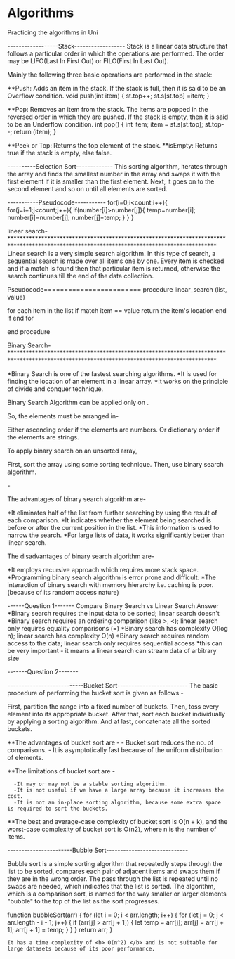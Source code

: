# Algorithms
Practicing the algorithms in Uni

------------------Stack------------------
Stack is a linear data structure that follows a particular order in which the operations are performed. The order may be LIFO(Last In First Out) or FILO(First In Last Out).

Mainly the following three basic operations are performed in the stack:

**Push: Adds an item in the stack. If the stack is full, then it is said to be an Overflow condition.
      void push(int item)
        {
             	st.top++;
             	st.s[st.top] =item;
        }

**Pop: Removes an item from the stack. The items are popped in the reversed order in which they are pushed. If the stack is empty, then it is said to be an Underflow condition.
              int pop()
       {
 	         int item;
	         item = st.s[st.top];
	         st.top--;
         	return (item);
       }

**Peek or Top: Returns the top element of the stack.
**isEmpty: Returns true if the stack is empty, else false.

----------Selection Sort-------------
       This sorting algorithm, iterates through the array and finds the smallest number in the array and swaps it with the first element if it is smaller than the first element. Next, it goes on to the second element and so on until all elements are sorted.         

-----------Pseudocode-----------
     for(i=0;i<count;i++){
      for(j=i+1;j<count;j++){
         if(number[i]>number[j]){
            temp=number[i];
            number[i]=number[j];
            number[j]=temp;
         }
      }
   }


linear search-*******************************************************************************************************************************************
Linear search is a very simple search algorithm. In this type of search, a sequential search is made over all items one by one. Every item is checked and if a match is found then that particular item is returned, otherwise the search continues till the end of the data collection.

Pseudocode========================
procedure linear_search (list, value)

   for each item in the list
      if match item == value
         return the item's location
      end if
   end for

end procedure

Binary Search-*******************************************************************************************************************************************
 

*Binary Search is one of the fastest searching algorithms.
*It is used for finding the location of an element in a linear array.
*It works on the principle of divide and conquer technique.
 

Binary Search Algorithm can be applied only on <Sorted arrays>.

 

So, the elements must be arranged in-

Either ascending order if the elements are numbers.
Or dictionary order if the elements are strings.
 

To apply binary search on an unsorted array,

First, sort the array using some sorting technique.
Then, use binary search algorithm.
 
<Binary Search Algorithm Advantages>-
 

The advantages of binary search algorithm are-

*It eliminates half of the list from further searching by using the result of each comparison.
*It indicates whether the element being searched is before or after the current position in the list.
*This information is used to narrow the search.
*For large lists of data, it works significantly better than linear search.
 

<Binary Search Algorithm Disadvantages->
 

The disadvantages of binary search algorithm are-

*It employs recursive approach which requires more stack space.
*Programming binary search algorithm is error prone and difficult.
*The interaction of binary search with memory hierarchy i.e. caching is poor.
(because of its random access nature)

------Question 1-------
Compare Binary Search vs Linear Search
      Answer
        *Binary search requires the input data to be sorted; linear search doesn't
        *Binary search requires an ordering comparison (like >, <); linear search only requires equality comparisons (=)
        *Binary search has complexity O(log n); linear search has complexity O(n)
        *Binary search requires random access to the data; linear search only requires sequential access
        *this can be very important - it means a linear search can stream data of arbitrary size

-------Question 2-------

---------------------------Bucket Sort-------------------------
The basic procedure of performing the bucket sort is given as follows -

First, partition the range into a fixed number of buckets.
Then, toss every element into its appropriate bucket.
After that, sort each bucket individually by applying a sorting algorithm.
And at last, concatenate all the sorted buckets.


**The advantages of bucket sort are -
      - Bucket sort reduces the no. of comparisons.
      - It is asymptotically fast because of the uniform distribution of elements.
      
**The limitations of bucket sort are -

      -It may or may not be a stable sorting algorithm.
      -It is not useful if we have a large array because it increases the cost.
      -It is not an in-place sorting algorithm, because some extra space is required to sort the buckets.
      
 **The best and average-case complexity of bucket sort is O(n + k), and the worst-case complexity of bucket sort is O(n2), where n is the number of items.

-----------------------Bubble Sort-----------------------------

Bubble sort is a simple sorting algorithm that repeatedly steps through the list to be sorted, compares each pair of adjacent items and swaps them if they are in the wrong order. The pass through the list is repeated until no swaps are needed, which indicates that the list is sorted. The algorithm, which is a comparison sort, is named for the way smaller or larger elements "bubble" to the top of the list as the sort progresses.

function bubbleSort(arr) {
  for (let i = 0; i < arr.length; i++) {
    for (let j = 0; j < arr.length - i - 1; j++) {
      if (arr[j] > arr[j + 1]) {
        let temp = arr[j];
        arr[j] = arr[j + 1];
        arr[j + 1] = temp;
      }
    }
  }
  return arr;
}
	
	It has a time complexity of <b> O(n^2) </b> and is not suitable for large datasets because of its poor performance.


